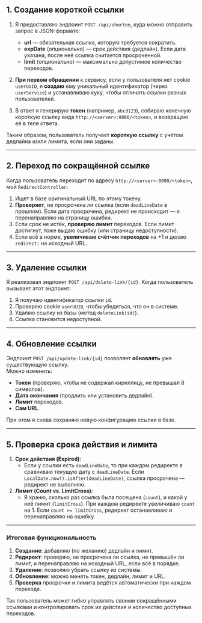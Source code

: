 
## 1. Создание короткой ссылки
1. Я предоставляю эндпоинт `POST /api/shorten`, куда можно отправить запрос в JSON-формате:
   - **url** — обязательная ссылка, которую требуется сократить.
   - **expDate** (опционально) — срок действия (дедлайн). Если дата указана, после неё ссылка считается просроченной.
   - **limit** (опционально) — максимально допустимое количество переходов.

2. **При первом обращении** к сервису, если у пользователя нет cookie `userUUID`, я **создаю** ему уникальный идентификатор (через `userService`) и устанавливаю куку, чтобы отличать ссылки разных пользователей.

3. В ответ я генерирую **токен** (например, `abcd123`), собираю конечную короткую ссылку вида `http://<server>:8080/<token>`, и возвращаю её в теле ответа.

Таким образом, пользователь получает **короткую ссылку** с учётом дедлайна и/или лимита, если они заданы.

---

## 2. Переход по сокращённой ссылке
Когда пользователь переходит по адресу `http://<server>:8080/<token>`, мой `RedirectController`:
1. Ищет в базе оригинальный URL по этому токену.
2. **Проверяет**, не просрочена ли ссылка (если `deadLineDate` в прошлом). Если дата просрочена, редирект не происходит — я перенаправляю на страницу ошибки.
3. Если срок не истёк, **проверяю лимит** переходов. Если лимит достигнут, тоже выдаю ошибку (или страницу недоступности).
4. Если всё в норме, **увеличиваю счётчик переходов** на +1 и делаю `redirect:` на исходный URL.

---

## 3. Удаление ссылки
Я реализовал эндпоинт `POST /api/delete-link/{id}`. Когда пользователь вызывает этот эндпоинт:
1. Я получаю идентификатор ссылки `id`.
2. Проверяю cookie `userUUID`, чтобы убедиться, что он в системе.
3. Удаляю ссылку из базы (метод `deleteLink(id)`).
4. Ссылка становится недоступной.

---

## 4. Обновление ссылки
Эндпоинт `POST /api/update-link/{id}` позволяет **обновлять** уже существующую ссылку.  
Можно изменить:
- **Токен** (проверяю, чтобы не содержал кириллицу, не превышал 8 символов).
- **Дата окончания** (продлить или установить дедлайн).
- **Лимит** переходов.
- **Сам URL**.

При этом я снова сохраняю новую конфигурацию ссылки в базе.

---

## 5. Проверка срока действия и лимита
1. **Срок действия (Expired)**:  
   - Если у ссылки есть `deadLineDate`, то при каждом редиректе я сравниваю текущую дату с `deadLineDate`. Если `LocalDate.now().isAfter(deadLineDate)`, ссылка просрочена — редирект не выполняю.
2. **Лимит (Count vs. LimitCross)**:  
   - Я храню, сколько раз ссылка была посещена (`count`), и какой у неё лимит (`limitCross`). При каждом редиректе увеличиваю `count` на 1. Если `count >= limitCross`, редирект останавливаю и перенаправляю на ошибку.

---

### Итоговая функциональность
1. **Создание**: добавляю (по желанию) дедлайн и лимит.  
2. **Редирект**: проверяю, не просрочена ли ссылка, не превышён ли лимит, и перенаправляю на исходный URL, если всё в порядке.  
3. **Удаление**: позволяю убрать ссылку из системы.  
4. **Обновление**: можно менять токен, дедлайн, лимит и URL.  
5. **Проверка** просрочки и лимита ведётся автоматически при каждом переходе.

Так пользователь может гибко управлять своими сокращёнными ссылками и контролировать срок их действия и количество доступных переходов.
